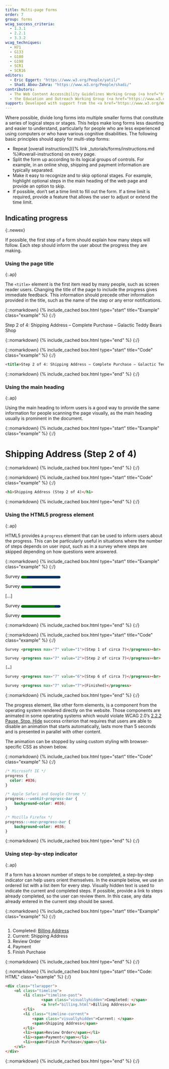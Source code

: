 ```yaml
---
title: Multi-page Forms
order: 7
group: forms
wcag_success_criteria:
  - 1.3.1
  - 2.2.1
  - 3.3.2
wcag_techniques:
  - H71
  - G133
  - G180
  - G198
  - SCR1
  - SCR16
editors:
  - Eric Eggert: "https://www.w3.org/People/yatil/"
  - Shadi Abou-Zahra: "https://www.w3.org/People/shadi/"
contributors:
  - The Web Content Accessibility Guidelines Working Group (<a href="https://www.w3.org/WAI/GL/">WCAG WG</a>)
  - the Education and Outreach Working Group (<a href="https://www.w3.org/WAI/EO/">EOWG</a>)
support: Developed with support from the <a href="https://www.w3.org/WAI/ACT/">WAI-ACT project</a>, co-funded by the <strong>European Commission <abbr title="Information Society Technologies">IST</abbr> Programme</strong>.
---
```


Where possible, divide long forms into multiple smaller forms that constitute a series of logical steps or stages. This helps make long forms less daunting and easier to understand, particularly for people who are less experienced using computers or who have various cognitive disabilities. The following basic principles should apply for multi-step forms:

- Repeat [overall instructions]({% link _tutorials/forms/instructions.md %}#overall-instructions) on every page.
- Split the form up according to its logical groups of controls. For example, in an online shop, shipping and payment information are typically separated.
- Make it easy to recognize and to skip optional stages. For example, highlight optional steps in the main heading of the web page and provide an option to skip.
- If possible, don’t set a time limit to fill out the form. If a time limit is required, provide a feature that allows the user to adjust or extend the time limit.

## Indicating progress
{:.newex}

If possible, the first step of a form should explain how many steps will follow. Each step should inform the user about the progress they are making.

### Using the page title
{:.ap}

The `<title>` element is the first item read by many people, such as screen reader users. Changing the title of the page to include the progress gives immediate feedback. This information should precede other information provided in the title, such as the name of the step or any error notifications.

{::nomarkdown}
{% include_cached box.html type="start" title="Example" class="example" %}
{:/}

Step 2 of 4: Shipping Address – Complete Purchase – Galactic Teddy Bears Shop

{::nomarkdown}
{% include_cached box.html type="end" %}
{:/}

{::nomarkdown}
{% include_cached box.html type="start" title="Code" class="example" %}
{:/}

~~~ html
<title>Step 2 of 4: Shipping Address – Complete Purchase – Galactic Teddy Bears Shop</title>
~~~

{::nomarkdown}
{% include_cached box.html type="end" %}
{:/}

### Using the main heading
{:.ap}

Using the main heading to inform users is a good way to provide the same information for people scanning the page visually, as the main heading usually is prominent in the document.

{::nomarkdown}
{% include_cached box.html type="start" title="Example" class="example" %}
{:/}

<h1 role="presentation">Shipping Address (Step 2 of 4)</h1>

{::nomarkdown}
{% include_cached box.html type="end" %}
{:/}

{::nomarkdown}
{% include_cached box.html type="start" title="Code" class="example" %}
{:/}

~~~ html
<h1>Shipping Address (Step 2 of 4)</h1>
~~~

{::nomarkdown}
{% include_cached box.html type="end" %}
{:/}

### Using the HTML5 progress element
{:.ap}

HTML5 provides a `progress` element that can be used to inform users about the progress. This can be particularly useful in situations where the number of steps depends on user input, such as in a survey where steps are skipped depending on how questions were answered.

{::nomarkdown}
{% include_cached box.html type="start" title="Example" class="example" %}
{:/}

Survey <progress max="7" value="1">(Step 1 of circa 7)</progress><br>

Survey <progress max="7" value="2">(Step 2 of circa 7)</progress><br>

[…]

Survey <progress max="7" value="6">(Step 6 of circa 7)</progress><br>

Survey <progress max="7" value="7">(Finished)</progress>

<style>
progress {
  color: #036;
  font-size: .6em;
  line-height: 1.5em;
  text-indent: .5em;
  width: 15em;
  height: 1em;
  border: 1px solid #036;
  border-radius: 1em;
  background: #fff;
  overflow:hidden;
}

progress::-webkit-progress-bar {
	background-color:#036;
}

progress::-moz-progress-bar {
	background-color:#036;
}
</style>

{::nomarkdown}
{% include_cached box.html type="end" %}
{:/}

{::nomarkdown}
{% include_cached box.html type="start" title="Code" class="example" %}
{:/}

~~~ html
Survey <progress max="7" value="1">(Step 1 of circa 7)</progress><br>

Survey <progress max="7" value="2">(Step 2 of circa 7)</progress><br>

[…]

Survey <progress max="7" value="6">(Step 6 of circa 7)</progress><br>

Survey <progress max="7" value="7">(Finished)</progress>
~~~

{::nomarkdown}
{% include_cached box.html type="end" %}
{:/}

The progress element, like other form elements, is a component from the operating system rendered directly on the website. Those components are animated in some operating systems which would violate WCAG 2.0’s [2.2.2 Pause, Stop, Hide](https://www.w3.org/TR/WCAG20/#time-limits-pause) success criterion that requires that users are able to disable an animation that starts automatically, lasts more than 5 seconds and is presented in parallel with other content.

The animation can be stopped by using custom styling with browser-specific CSS as shown below.

{::nomarkdown}
{% include_cached box.html type="start" title="Code" class="example" %}
{:/}

~~~ css
/* Microsoft IE */
progress {
  color: #036;
}

/* Apple Safari and Google Chrome */
progress::-webkit-progress-bar {
	background-color: #036;
}

/* Mozilla Firefox */
progress::-moz-progress-bar {
	background-color: #036;
}
~~~

{::nomarkdown}
{% include_cached box.html type="end" %}
{:/}

### Using step-by-step indicator
{:.ap}

If a form has a known number of steps to be completed, a step-by-step indicator can help users orient themselves. In the example below, we use an ordered list with a list item for every step. Visually hidden text is used to indicate the current and completed steps. If possible, provide a link to steps already completed, so the user can review them. In this case, any data already entered in the current step should be saved.

{::nomarkdown}
{% include_cached box.html type="start" title="Example" class="example" %}
{:/}
<div class="tlwrapper">
	<ol class="timeline">
		<li class="timeline-past">
				<span class="visuallyhidden">Completed: </span>
				<a href="billing.html">Billing Address</a>
		</li>
		<li class="timeline-current">
			<span class="visuallyhidden">Current: </span>
			<span>Shipping Address</span>
		</li>
		<li><span>Review Order</span></li>
		<li><span>Payment</span></li>
		<li><span>Finish Purchase</span></li>
	</ol>
</div>
<style>
.tlwrapper {
	display:table;
	width: 100%;
}

.timeline {
	display: table-row;
	counter-reset: timeline;
}

.timeline li {
	display: table-cell;
	width: 20%;
	counter-increment: timeline;
	list-style: none;
	text-align: center;
	padding: .25em .5em;
	overflow:hidden;
	position: relative;
	background-color: #fff;
	padding-left: 25px;
	white-space: nowrap;
}

.timeline li:first-child {
	padding-left: 0;
}

.timeline li:after {
	left: 0;
	top: 50%;
	border: solid transparent;
	content: " ";
	height: 0;
	width: 0;
	position: absolute;
	pointer-events: none;
	border-color: rgba(151, 204, 237, 0);
	border-left-color: #ccc;
	border-width: 20px;
	margin-top: -20px;
}

.timeline li:first-child:after {
	display: none;
}

.timeline li a, .timeline li > span {
	z-index: 100;
	position: relative;
	display: block;
	color: #555;
}

.timeline li a:before, .timeline li > span:before {
	display: inline-block;
	color: #555;
	content: counter(timeline);
	background-color: none;
	border: 3px solid #555;
	margin-right:.25em;
	border-radius: 5px;
	padding: 0 .25em;
}

.timeline li.timeline-current > span, .timeline li.timeline-current a {
	color: #036;
	font-weight: bold;
}

.timeline li.timeline-current > span:before {
	color: #fff;
	background-color: #036;
	border-color: #036;
}

.timeline li.timeline-past {
	background-color: #ccc;
}

.timeline li.timeline-past a:before {
	color: green;
	content: "\2713";
	background-color: #fff;
	border-color: green;
}

.timeline li.timeline-past a:hover:before,
.timeline li.timeline-past a:focus:before {
	background-color: green;
	color: #fff;
}
</style>
{::nomarkdown}
{% include_cached box.html type="end" %}
{:/}

{::nomarkdown}
{% include_cached box.html type="start" title="Code: HTML" class="example" %}
{:/}

~~~html
<div class="tlwrapper">
	<ol class="timeline">
		<li class="timeline-past">
				<span class="visuallyhidden">Completed: </span>
				<a href="billing.html">Billing Address</a>
		</li>
		<li class="timeline-current">
			<span class="visuallyhidden">Current: </span>
			<span>Shipping Address</span>
		</li>
		<li><span>Review Order</span></li>
		<li><span>Payment</span></li>
		<li><span>Finish Purchase</span></li>
	</ol>
</div>
~~~

{::nomarkdown}
{% include_cached box.html type="end" %}
{:/}
